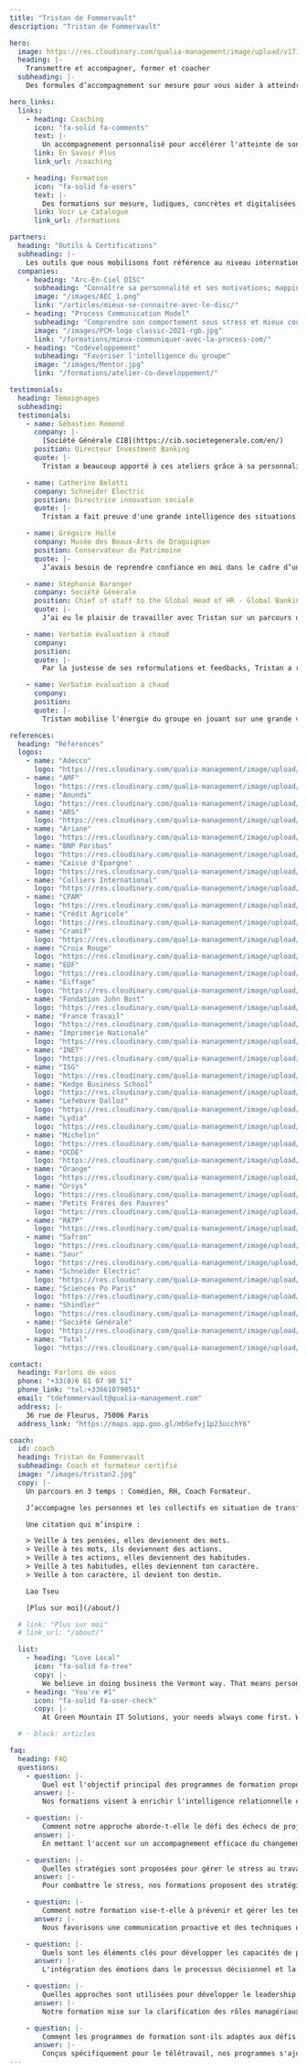 ```yaml
---
title: "Tristan de Fommervault"
description: "Tristan de Fommervault"

hero:
  image: https://res.cloudinary.com/qualia-management/image/upload/v1710967186/herobg_ffuwkt.jpg
  heading: |-
    Transmettre et accompagner, former et coacher
  subheading: |-
    Des formules d’accompagnement sur mesure pour vous aider à atteindre vos objectifs.

hero_links:
  links:
    - heading: Coaching
      icon: "fa-solid fa-comments"
      text: |-
        Un accompagnement personnalisé pour accélérer l'atteinte de son objectif et accomplir son rêve.
      link: En Savoir Plus
      link_url: /coaching

    - heading: Formation
      icon: "fa-solid fa-users"
      text: |-
        Des formations sur mesure, ludiques, concrètes et digitalisées pour développer vos compétences de leadership
      link: Voir Le Catalogue
      link_url: /formations

partners:
  heading: "Outils & Certifications"
  subheading: |-
    Les outils que nous mobilisons font référence au niveau international et font l’objet d’une évaluation régulière. Process Communication©, Arc-en-Ciel DISC, Intelligence Emotionnelle, Psychologie Positive, Communication Non Violente, Codéveloppement."
  companies:
    - heading: "Arc-En-Ciel DISC"
      subheading: "Connaître sa personnalité et ses motivations; mapping d'équipe"
      image: "/images/AEC_1.png"
      link: "/articles/mieux-se-connaitre-avec-le-disc/"
    - heading: "Process Communication Model"
      subheading: "Comprendre son comportement sous stress et mieux coopérer en équipe"
      image: "/images/PCM-logo classic-2021-rgb.jpg"
      link: "/formations/mieux-communiquer-avec-la-process-com/"
    - heading: "Codéveloppement"
      subheading: "Favoriser l'intelligence du groupe"
      image: "/images/Mentor.jpg"
      link: "/formations/atelier-co-developpement/"

testimonials:
  heading: Témoignages
  subheading:
  testimonials:
    - name: Sébastien Rémond
      company: |-
        [Société Générale CIB](https://cib.societegenerale.com/en/)
      position: Directeur Investment Banking
      quote: |-
        Tristan a beaucoup apporté à ces ateliers grâce à sa personnalité engageante, son esprit d’ouverture et sa capacité à connecter des problématiques professionnelles avec une approche différente.

    - name: Catherine Belotti
      company: Schneider Electric
      position: Directrice innovation sociale
      quote: |-
        Tristan a fait preuve d'une grande intelligence des situations dans un contexte de transformation majeure de l'entreprise.

    - name: Grégoire Hallé
      company: Musée des Beaux-Arts de Draguignan
      position: Conservateur du Patrimoine
      quote: |-
        J’avais besoin de reprendre confiance en moi dans le cadre d’une négociation. Ses grandes qualités d’écoute et d’analyse m'ont aidé à mettre au point, au fil des séances de coaching, une stratégie pour gérer ma situation de manière optimale.

    - name: Stéphanie Baranger
      company: Société Générale
      position: Chief of staff to the Global Head of HR - Global Banking and Investor Solutions
      quote: |-
        J’ai eu le plaisir de travailler avec Tristan sur un parcours de développement managérial (...) En faisant émerger une communauté de pratiques managériales consciente de sa valeur ajoutée, l’accompagnement de Tristan nous a permis d’aller bien au-delà de l’objectif initial.

    - name: Verbatim évaluation à chaud
      company:
      position:
      quote: |-
        Par la justesse de ses reformulations et feedbacks, Tristan a réussi à susciter chez les participants un changement de regard et l’envie d’oser. Tristan est un formateur qui sait créer un climat d'écoute, de bienveillance mais aussi de confrontation constructive.

    - name: Verbatim évaluation à chaud
      company:
      position:
      quote: |-
        Tristan mobilise l'énergie du groupe en jouant sur une grande variété de ressorts.

references:
  heading: "Références"
  logos:
    - name: "Adecco"
      logo: "https://res.cloudinary.com/qualia-management/image/upload/v1710320139/logos/adecco_eznr8v.png"
    - name: "AMF"
      logo: "https://res.cloudinary.com/qualia-management/image/upload/v1710320141/logos/amf_qqud6r.png"
    - name: "Amundi"
      logo: "https://res.cloudinary.com/qualia-management/image/upload/v1710320127/logos/amundi_pc2qn9.png"
    - name: "ARS"
      logo: "https://res.cloudinary.com/qualia-management/image/upload/v1710320146/logos/ars_jxsc1d.png"
    - name: "Ariane"
      logo: "https://res.cloudinary.com/qualia-management/image/upload/v1710320134/logos/ariane-group_iwol7t.png"
    - name: "BNP Paribas"
      logo: "https://res.cloudinary.com/qualia-management/image/upload/v1710320137/logos/bnp-paribas_jilc6m.png"
    - name: "Caisse d'Epargne"
      logo: "https://res.cloudinary.com/qualia-management/image/upload/v1710320135/logos/caisse-d-epargne_hsmfqb.png"
    - name: "Colliers International"
      logo: "https://res.cloudinary.com/qualia-management/image/upload/v1710320140/logos/colliers_i2pmwp.png"
    - name: "CPAM"
      logo: "https://res.cloudinary.com/qualia-management/image/upload/v1710320128/logos/assurance-maladie_exyg1g.png"
    - name: "Crédit Agricole"
      logo: "https://res.cloudinary.com/qualia-management/image/upload/v1710320137/logos/credit-agricole_hc56ve.png"
    - name: "Cramif"
      logo: "https://res.cloudinary.com/qualia-management/image/upload/v1710320133/logos/cramif_rhymbq.png"
    - name: "Croix Rouge"
      logo: "https://res.cloudinary.com/qualia-management/image/upload/v1710320131/logos/croix-rouge_uahtkg.png"
    - name: "EDF"
      logo: "https://res.cloudinary.com/qualia-management/image/upload/v1710320129/logos/edf_kqy77y.png"
    - name: "Eiffage"
      logo: "https://res.cloudinary.com/qualia-management/image/upload/v1710320148/logos/eiffage_tzk9tm.png"
    - name: "Fondation John Bost"
      logo: "https://res.cloudinary.com/qualia-management/image/upload/v1710320142/logos/fondation-john-bost_svg1t1.png"
    - name: "France Travail"
      logo: "https://res.cloudinary.com/qualia-management/image/upload/v1710320145/logos/france-travail_jkgryl.png"
    - name: "Imprimerie Nationale"
      logo: "https://res.cloudinary.com/qualia-management/image/upload/v1710320131/logos/imprimerie-nationale_odn4lj.jpg"
    - name: "INET"
      logo: "https://res.cloudinary.com/qualia-management/image/upload/v1710326278/logos/inet_smiiqq.jpg"
    - name: "ISG"
      logo: "https://res.cloudinary.com/qualia-management/image/upload/v1710320128/logos/isg_zgj4ff.png"
    - name: "Kedge Business School"
      logo: "https://res.cloudinary.com/qualia-management/image/upload/v1710320143/logos/kedge-business_ej63hq.png"
    - name: "Lefebvre Dalloz"
      logo: "https://res.cloudinary.com/qualia-management/image/upload/v1710320146/logos/lefebvre-dalloz_k2o9z5.png"
    - name: "Lydia"
      logo: "https://res.cloudinary.com/qualia-management/image/upload/v1710320135/logos/lydia_a0wety.png"
    - name: "Michelin"
      logo: "https://res.cloudinary.com/qualia-management/image/upload/v1710320146/logos/michelin_ifcyur.jpg"
    - name: "OCDE"
      logo: "https://res.cloudinary.com/qualia-management/image/upload/v1710320140/logos/oecd_lpnnbn.png"
    - name: "Orange"
      logo: "https://res.cloudinary.com/qualia-management/image/upload/v1710320134/logos/orange_yisn4o.png"
    - name: "Orsys"
      logo: "https://res.cloudinary.com/qualia-management/image/upload/v1710320130/logos/orsys-formation_ujnjmg.png"
    - name: "Petits Frères des Pauvres"
      logo: "https://res.cloudinary.com/qualia-management/image/upload/v1710320143/logos/petits-freres-des-pauvres_rj8lij.jpg"
    - name: "RATP"
      logo: "https://res.cloudinary.com/qualia-management/image/upload/v1710320145/logos/ratp_lwhrze.png"
    - name: "Safran"
      logo: "https://res.cloudinary.com/qualia-management/image/upload/v1710320139/logos/safran_qh8tsm.png"
    - name: "Saur"
      logo: "https://res.cloudinary.com/qualia-management/image/upload/v1710320127/logos/saur_vojery.jpg"
    - name: "Schneider Electric"
      logo: "https://res.cloudinary.com/qualia-management/image/upload/v1710320127/logos/schneider-electric_kqmeeh.jpg"
    - name: "Sciences Po Paris"
      logo: "https://res.cloudinary.com/qualia-management/image/upload/v1710320136/logos/sciences-po_dofkjp.png"
    - name: "Shindler"
      logo: "https://res.cloudinary.com/qualia-management/image/upload/v1710320132/logos/schindler_zmeco0.jpg"
    - name: "Société Générale"
      logo: "https://res.cloudinary.com/qualia-management/image/upload/v1710320141/logos/societe-generale_qksl5a.png"
    - name: "Total"
      logo: "https://res.cloudinary.com/qualia-management/image/upload/v1710320138/logos/total_zvxgg0.jpg"

contact:
  heading: Parlons de vous
  phone: "+33(0)6 61 07 90 51"
  phone_link: "tel:+33661079051"
  email: "tdefommervault@qualia-management.com"
  address: |-
    36 rue de Fleurus, 75006 Paris
  address_link: "https://maps.app.goo.gl/mbSefvj1p23ucchY6"

coach:
  id: coach
  heading: Tristan de Fommervault
  subheading: Coach et formateur certifié
  image: "/images/tristan2.jpg"
  copy: |-
    Un parcours en 3 temps : Comédien, RH, Coach Formateur. 

    J’accompagne les personnes et les collectifs en situation de transformation. 

    Une citation qui m’inspire : 

    > Veille à tes pensées, elles deviennent des mots.  
    > Veille à tes mots, ils deviennent des actions.  
    > Veille à tes actions, elles deviennent des habitudes.  
    > Veille à tes habitudes, elles deviennent ton caractère.  
    > Veille à ton caractère, il devient ton destin.  

    Lao Tseu

    [Plus sur moi](/about/)

  # link: "Plus sur moi"
  # link_url: "/about/"

  list:
    - heading: "Love Local"
      icon: "fa-solid fa-tree"
      copy: |-
        We believe in doing business the Vermont way. That means personal, no-nonsense service.
    - heading: "You're #1"
      icon: "fa-solid fa-user-check"
      copy: |-
        At Green Mountain IT Solutions, your needs always come first. We provide a custom experience to get you exactly what you need.

  # - block: articles

faq:
  heading: FAQ
  questions:
    - question: |-
        Quel est l'objectif principal des programmes de formation proposés ?
      answer: |-
        Nos formations visent à enrichir l'intelligence relationnelle et managériale. Elles offrent une expérience immersive à travers des interactions pratiques et ludiques pour établir un équilibre, faciliter l'accompagnement des changements, gérer le stress, résoudre les conflits, et cultiver les compétences de leadership et de management nécessaire au succès des équipes et des projets.

    - question: |-
        Comment notre approche aborde-t-elle le défi des échecs de projets liés à la gestion du changement ?
      answer: |-
        En mettant l'accent sur un accompagnement efficace du changement, nous transformons les collaborateurs en acteurs clés du processus, réduisant ainsi le taux d'échec des projets de transformation. Notre méthode cible la prévention de la perte de repères, une cause majeure d'échec, en impliquant activement chaque membre dans le changement.

    - question: |-
        Quelles stratégies sont proposées pour gérer le stress au travail ?
      answer: |-
        Pour combattre le stress, nos formations proposent des stratégies basées sur l'identification des sources de stress et l'utilisation des ressources émotionnelles, mentales et physiques. Elles visent à transformer le stress en énergie positive et à développer des mécanismes d'adaptation efficaces pour une meilleure gestion des défis professionnels.

    - question: |-
        Comment notre formation vise-t-elle à prévenir et gérer les tensions, les conflits et les situations difficiles ?
      answer: |-
        Nous favorisons une communication proactive et des techniques de résolution de conflits pour prévenir et gérer les tensions. La formation fournit des outils pour comprendre et désamorcer les conflits, en se concentrant sur l'écoute active, la négociation et la médiation comme moyens de maintenir une atmosphère de travail harmonieuse.

    - question: |-
        Quels sont les éléments clés pour développer les capacités de prise de décision comme décrit dans les programmes de formation ?
      answer: |-
        L'intégration des émotions dans le processus décisionnel et la maîtrise des biais sont au cœur de notre approche pour affiner les compétences décisionnelles. Les participants apprennent à naviguer dans la complexité des décisions avec assurance, en prenant en compte les conséquences de leurs choix.

    - question: |-
        Quelles approches sont utilisées pour développer le leadership et gérer efficacement les équipes ?
      answer: |-
        Notre formation mise sur la clarification des rôles managériaux, l'adaptation du style de management et l'adoption d'une posture de coach. Elle encourage une communication efficace de la vision et des objectifs, essentielle pour motiver les équipes et stimuler leur développement.

    - question: |-
        Comment les programmes de formation sont-ils adaptés aux défis du travail à distance et de la gestion à distance ?
      answer: |-
        Conçus spécifiquement pour le télétravail, nos programmes s'ajustent aux contraintes de la gestion à distance, assurant le développement des compétences nécessaires à une collaboration efficace et au leadership dans un environnement numérique et distribué.
---
```

